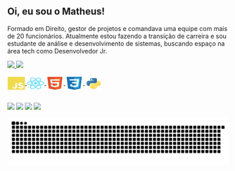 ## Oi, eu sou o Matheus!
Formado em Direito, gestor de projetos e comandava uma equipe com mais de 20 funcionários. Atualmente estou fazendo a transição de carreira e sou estudante de análise e desenvolvimento de sistemas, buscando espaço na área tech como Desenvolvedor Jr.

<a href="https://github.com/matheuspedrow">
  <img height="150em" src="[https://github-readme-stats.vercel.app/api?username=matheuspedrow&show_icons=true&theme=dracula&include_all_commits=true&count_private=true](https://github-readme-stats.vercel.app/api?username=matheuspedrow&show_icons=true&theme=dracula&include_all_commits=true&count_private=true%22/%3E)"/>
  <img height="150em" src="[https://github-readme-stats.vercel.app/api/top-langs/?username=matheuspedrow&layout=compact&langs_count=7&theme=dracula](https://github-readme-stats.vercel.app/api/top-langs/?username=matheuspedrow&layout=compact&langs_count=7&theme=dracula)"/>
</div>

<div style="display: inline_block"><br>
  <img align="center" alt="Rafa-Js" height="30" width="40" src="https://raw.githubusercontent.com/devicons/devicon/master/icons/javascript/javascript-plain.svg">
  <img align="center" alt="Rafa-React" height="30" width="40" src="https://raw.githubusercontent.com/devicons/devicon/master/icons/react/react-original.svg">
  <img align="center" alt="Rafa-HTML" height="30" width="40" src="https://raw.githubusercontent.com/devicons/devicon/master/icons/html5/html5-original.svg">
  <img align="center" alt="Rafa-CSS" height="30" width="40" src="https://raw.githubusercontent.com/devicons/devicon/master/icons/css3/css3-original.svg">
  <img align="center" alt="Rafa-CSS" height="30" width="40" src="https://raw.githubusercontent.com/devicons/devicon/2ae2a900d2f041da66e950e4d48052658d850630/icons/python/python-original.svg">
  </div>
    
  ##
  
  <div>
 
  <a href="https://instagram.com/matheuspedrow" target="_blank"><img src="https://img.shields.io/badge/-Instagram-%23E4405F?style=for-the-badge&logo=instagram&logoColor=white" target="_blank"></a>
  <a href = "mailto:matheuspedrow@gmail.com"><img src="https://img.shields.io/badge/-Gmail-%23333?style=for-the-badge&logo=gmail&logoColor=white" target="_blank"></a>
  <a href="https://www.linkedin.com/in/matheusrebeschini" target="_blank"><img src="https://img.shields.io/badge/-LinkedIn-%230077B5?style=for-the-badge&logo=linkedin&logoColor=white" target="_blank"></a>
  <a href="https://api.whatsapp.com/send?phone=5551994249593&text=Oi, vi seu perfil no Github..." target="_blank"><img src="https://img.shields.io/badge/WhatsApp-25D366?style=for-the-badge&logo=whatsapp&logoColor=white" target="_blank"></a>
</div>

![Snake animation](https://github.com/matheuspedrow/matheuspedrow/blob/output/github-contribution-grid-snake.svg)
